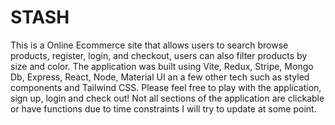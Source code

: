 # STASH

This is a Online Ecommerce site that allows users to search browse products, register, login, and checkout, users can also filter products by size and color. The application was built using Vite, Redux, Stripe, Mongo Db, Express, React, Node, Material UI an a few other tech such as styled components and Tailwind CSS. Please feel free to play with the application, sign up, login and check out! Not all sections of the application are clickable or have functions due to time constraints I will try to update at some point. 